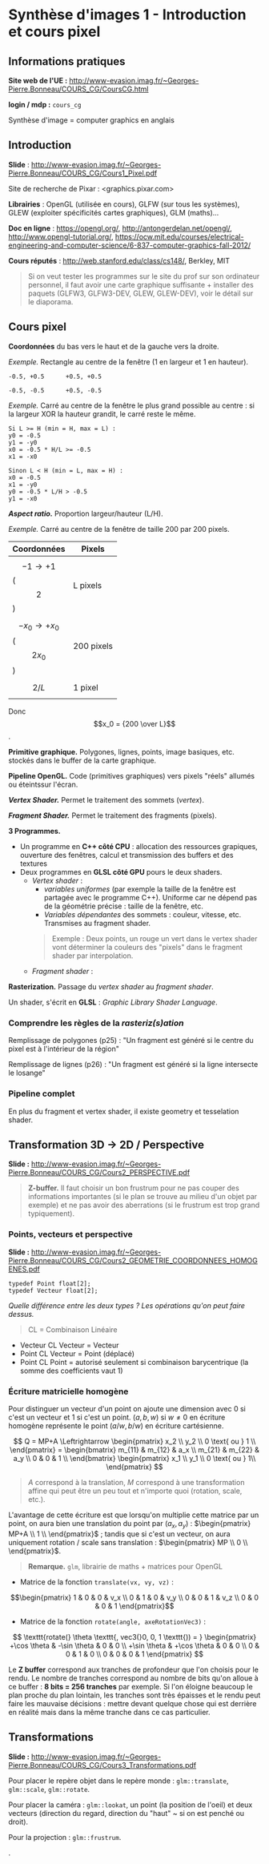 # Synthèse d'images 1 - Introduction et cours pixel

## Informations pratiques

**Site web de l'UE :** http://www-evasion.imag.fr/~Georges-Pierre.Bonneau/COURS_CG/CoursCG.html

**login / mdp :** `cours_cg`

Synthèse d'image = computer graphics en anglais

## Introduction

**Slide** : <http://www-evasion.imag.fr/~Georges-Pierre.Bonneau/COURS_CG/Cours1_Pixel.pdf>

Site de recherche de Pixar : <graphics.pixar.com>

**Librairies** : OpenGL (utilisée en cours), GLFW (sur tous les systèmes), GLEW (exploiter spécificités cartes graphiques), GLM (maths)...

**Doc en ligne** : <https://opengl.org/>, <http://antongerdelan.net/opengl/>, <http://www.opengl-tutorial.org/>, <https://ocw.mit.edu/courses/electrical-engineering-and-computer-science/6-837-computer-graphics-fall-2012/>

**Cours réputés** : <http://web.stanford.edu/class/cs148/>, Berkley, MIT

> Si on veut tester les programmes sur le site du prof sur son ordinateur personnel, il faut avoir une carte graphique suffisante + installer des paquets  (GLFW3, GLFW3-DEV, GLEW, GLEW-DEV), voir le détail sur le diaporama.

## Cours pixel

**Coordonnées** du bas vers le haut et de la gauche vers la droite.

*Exemple.* Rectangle au centre de la fenêtre (1 en largeur et 1 en hauteur).

```text
-0.5, +0.5      +0.5, +0.5

-0.5, -0.5      +0.5, -0.5
```

*Exemple.* Carré au centre de la fenêtre le plus grand possible au centre : si la largeur XOR la hauteur grandit, le carré reste le même.

```text
Si L >= H (min = H, max = L) :
y0 = -0.5
y1 = -y0
x0 = -0.5 * H/L >= -0.5
x1 = -x0

Sinon L < H (min = L, max = H) :
x0 = -0.5
x1 = -y0
y0 = -0.5 * L/H > -0.5
y1 = -x0
```

***Aspect ratio.*** Proportion largeur/hauteur (L/H).

*Exemple.* Carré au centre de la fenêtre de taille 200 par 200 pixels.

Coordonnées                          | Pixels
-------------------------------------|-----------
$$-1 \rightarrow +1$$ ($$2$$)        | L pixels
$$-x_0 \rightarrow +x_0$$ ($$2x_0$$) | 200 pixels
$$2/L$$                              | 1 pixel

Donc $$x_0 = {200 \over L}$$.

**Primitive graphique.** Polygones, lignes, points, image basiques, etc. stockés dans le buffer de la carte graphique.

**Pipeline OpenGL.** Code (primitives graphiques) vers pixels "réels" allumés ou éteintssur l'écran.

***Vertex Shader.*** Permet le traitement des sommets (*vertex*).

***Fragment Shader.*** Permet le traitement des fragments (pixels).

**3 Programmes.**
- Un programme en **C++ côté CPU** : allocation des ressources grapiques, ouverture des fenêtres, calcul et transmission des buffers et des textures
- Deux programmes en **GLSL côté GPU** pours le deux shaders.
  - *Vertex shader* :
      - *variables uniformes* (par exemple la taille de la fenêtre est partagée avec le programme C++). Uniforme car ne dépend pas de la géométrie précise : taille de la fenêtre, etc.
      - *Variables dépendantes* des sommets : couleur, vitesse, etc. Transmises au fragment shader.
      > Exemple : Deux points, un rouge un vert dans le vertex shader vont déterminer la couleurs des "pixels" dans le fragment shader par interpolation.
  - *Fragment shader* :

**Rasterization.** Passage du *vertex shader* au *fragment shader*.

Un shader, s'écrit en **GLSL** : *Graphic Library Shader Language*.

### Comprendre les règles de la *rasteriz(s)ation*

Remplissage de polygones (p25) : "Un fragment est généré si le centre du pixel est à l'intérieur de la région"

Remplissage de lignes (p26) : "Un fragment est généré si la ligne intersecte le losange"

### Pipeline complet

En plus du fragment et vertex shader, il existe geometry et tesselation shader.

## Transformation 3D -> 2D / Perspective

**Slide :** <http://www-evasion.imag.fr/~Georges-Pierre.Bonneau/COURS_CG/Cours2_PERSPECTIVE.pdf>

> **Z-buffer.** Il faut choisir un bon frustrum pour ne pas couper des informations importantes (si le plan se trouve au milieu d'un objet par exemple) et ne pas avoir des aberrations (si le frustrum est trop grand typiquement).

### Points, vecteurs et perspective

**Slide :** <http://www-evasion.imag.fr/~Georges-Pierre.Bonneau/COURS_CG/Cours2_GEOMETRIE_COORDONNEES_HOMOGENES.pdf>

```text
typedef Point float[2];
typedef Vecteur float[2];
```

*Quelle différence entre les deux types ? Les opérations qu'on peut faire dessus.*

> CL = Combinaison Linéaire

- Vecteur CL Vecteur = Vecteur
- Point CL Vecteur = Point (déplacé)
- Point CL Point = autorisé seulement si combinaison barycentrique (la somme des coefficients vaut 1)

### Écriture matricielle homogène

Pour distinguer un vecteur d'un point on ajoute une dimension avec $0$ si c'est un vecteur et $1$ si c'est un point. $(a, b, w)$ si $w \neq 0$ en écriture homogène représente le point $(a/w, b/w)$ en écriture cartésienne.

$$
Q = MP+A \Leftrightarrow
\begin{pmatrix}
x_2 \\
y_2 \\
0 \text{ ou } 1 \\
\end{pmatrix} =
\begin{bmatrix}
m_{11} & m_{12} & a_x \\
m_{21} & m_{22} & a_y \\
0 & 0 & 1 \\
\end{bmatrix}
\begin{pmatrix}
x_1 \\
y_1 \\
0 \text{ ou } 1\\
\end{pmatrix}
$$

> $A$ correspond à la translation, $M$ correspond à une transformation affine qui peut être un peu tout et n'importe quoi (rotation, scale, etc.).

L'avantage de cette écriture est que lorsqu'on multiplie cette matrice par un point, on aura bien une translation du point par $(a_x, a_y)$ : $\begin{pmatrix} MP+A \\ 1 \\ \end{pmatrix}$ ; tandis que si c'est un vecteur, on aura uniquement rotation / scale sans translation : $\begin{pmatrix} MP \\ 0 \\ \end{pmatrix}$.

> **Remarque.** `glm`, librairie de maths + matrices pour OpenGL

- Matrice de la fonction `translate(vx, vy, vz)` :

$$\begin{pmatrix}
1 & 0 & 0 & v_x \\
0 & 1 & 0 & v_y \\
0 & 0 & 1 & v_z \\
0 & 0 & 0 & 1
\end{pmatrix}$$

- Matrice de la fonction `rotate(angle, axeRotationVec3)` :

$$
\texttt{rotate(} \theta \texttt{, vec3(}0, 0, 1 \texttt{)) = } \begin{pmatrix}
+\cos \theta & -\sin \theta & 0 & 0 \\
+\sin \theta & +\cos \theta & 0 & 0 \\
0 & 0 & 1 & 0 \\
0 & 0 & 0 & 1
\end{pmatrix}
$$

 Le **Z buffer** correspond aux tranches de profondeur que l'on choisis pour le rendu. Le nombre de tranches correspond au nombre de bits qu'on alloue à ce buffer : **8 bits = 256 tranches** par exemple. Si l'on éloigne beaucoup le plan proche du plan lointain, les tranches sont très épaisses et le rendu peut faire les mauvaise décisions : mettre devant quelque chose qui est derrière en réalité mais dans la même tranche dans ce cas particulier.

## Transformations

 **Slide :** <http://www-evasion.imag.fr/~Georges-Pierre.Bonneau/COURS_CG/Cours3_Transformations.pdf>

Pour placer le repère objet dans le repère monde : `glm::translate`, `glm::scale`, `glm::rotate`.

Pour placer la caméra : `glm::lookat`, un point (la position de l'oeil) et deux vecteurs (direction du regard, direction du "haut" ~ si on est penché ou droit).

Pour la projection : `glm::frustrum`.


.
